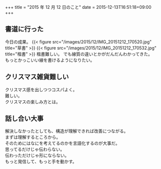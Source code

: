 +++
title = "2015 年 12 月 12 日のこと"
date = 2015-12-13T16:51:18+09:00
+++

## 書道に行った

今日の成果。
{{< figure src="/images/2015/12/IMG_20151212_170520.jpg" title="草書" >}}
{{< figure src="/images/2015/12/IMG_20151212_170532.jpg" title="楷書" >}}
楷書難しい。
でも線質の違いとかがだんだんわかってきた。  
もっとかっこいい線を書けるようになりたい。

## クリスマス雑貨難しい

クリスマス感を出しつつコスパよく。  
難しい。  
クリスマスの楽しみ方とは。

## 話し合い大事

解決しなかったとしても、構造が理解できれば改善につながる。  
まずは理解するところから。  
そのためにはなにを考えてるのかを言語化するのが大事だ。  
思ってるだけじゃ伝わらない。  
伝わっただけじゃ形にならない。  
もっと発信して、もっと手を動かす。
